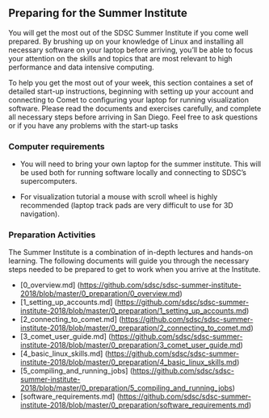 ## Preparing for the Summer Institute

You will get   the most out of the SDSC Summer Institute if you come well prepared. By brushing up on your knowledge of Linux and installing all necessary software on your laptop before arriving, you’ll be able to focus your attention on the skills and topics that are most relevant to high performance and data intensive computing.

To help you get the most out of your week, this section containes a set of detailed start-up instructions, beginning with setting up your account and connecting to Comet to configuring your laptop for running visualization software. Please read the documents and exercises carefully, and complete all necessary steps before arriving in San Diego. Feel free to ask questions or if you have any problems with the start-up tasks

###  Computer requirements

* You will need to bring your own laptop for the summer institute. This will be used both for running software locally and connecting to SDSC’s supercomputers.

* For visualization tutorial a mouse with scroll wheel is highly recommended (laptop track pads are very difficult to use for 3D navigation).


### Preparation Activities

The Summer Institute is a combination of in-depth lectures and hands-on learning. The following documents will guide you through the necessary steps needed to be prepared to get to work when you arrive at the Institute.

* [0_overview.md] (https://github.com/sdsc/sdsc-summer-institute-2018/blob/master/0_preparation/0_overview.md)
* [1_setting_up_accounts.md] (https://github.com/sdsc/sdsc-summer-institute-2018/blob/master/0_preparation/1_setting_up_accounts.md)
* [2_connecting_to_comet.md]  (https://github.com/sdsc/sdsc-summer-institute-2018/blob/master/0_preparation/2_connecting_to_comet.md)
* [3_comet_user_guide.md] (https://github.com/sdsc/sdsc-summer-institute-2018/blob/master/0_preparation/3_comet_user_guide.md)
* [4_basic_linux_skills.md] (https://github.com/sdsc/sdsc-summer-institute-2018/blob/master/0_preparation/4_basic_linux_skills.md)
* [5_compiling_and_running_jobs] (https://github.com/sdsc/sdsc-summer-institute-2018/blob/master/0_preparation/5_compiling_and_running_jobs)
* [software_requirements.md] (https://github.com/sdsc/sdsc-summer-institute-2018/blob/master/0_preparation/software_requirements.md)

